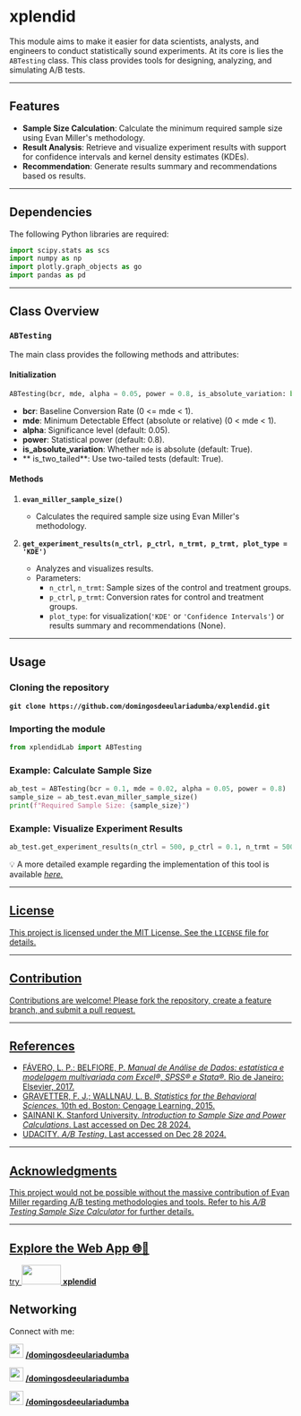 # xplendid

This module aims to make it easier for data scientists, analysts, and engineers to conduct statistically sound experiments. At its core is lies the `ABTesting` class. This class provides tools for designing, analyzing, and simulating A/B tests.

---

## Features

- **Sample Size Calculation**: Calculate the minimum required sample size using Evan Miller's methodology.
- **Result Analysis**: Retrieve and visualize experiment results with support for confidence intervals and kernel density estimates (KDEs).
- **Recommendation**: Generate results summary and recommendations based os results.

---

## Dependencies

The following Python libraries are required:

```python
import scipy.stats as scs
import numpy as np
import plotly.graph_objects as go
import pandas as pd
```

---

## Class Overview

### `ABTesting`
The main class provides the following methods and attributes:

#### **Initialization**
```python
ABTesting(bcr, mde, alpha = 0.05, power = 0.8, is_absolute_variation: bool = True, is_two_tailed: bool = True)
```

- **bcr**: Baseline Conversion Rate (0 <= mde < 1).
- **mde**: Minimum Detectable Effect (absolute or relative) (0 < mde < 1).
- **alpha**: Significance level (default: 0.05).
- **power**: Statistical power (default: 0.8).
- **is_absolute_variation**: Whether `mde` is absolute (default: True).
- ** is_two_tailed**: Use two-tailed tests (default: True).

#### **Methods**

1. **`evan_miller_sample_size()`**
   - Calculates the required sample size using Evan Miller's methodology.

3. **`get_experiment_results(n_ctrl, p_ctrl, n_trmt, p_trmt, plot_type = 'KDE')`**
   - Analyzes and visualizes results.
   - Parameters:
     - `n_ctrl`, `n_trmt`: Sample sizes of the control and treatment groups.
     - `p_ctrl`, `p_trmt`: Conversion rates for control and treatment groups.
     - `plot_type`: for visualization(`'KDE'` or `'Confidence Intervals'`) or results summary and recommendations (None).

---

## Usage

### Cloning the repository

**`git clone https://github.com/domingosdeeulariadumba/explendid.git`**


### Importing the module

```python
from xplendidLab import ABTesting
```

### Example: Calculate Sample Size
```python
ab_test = ABTesting(bcr = 0.1, mde = 0.02, alpha = 0.05, power = 0.8)
sample_size = ab_test.evan_miller_sample_size()
print(f"Required Sample Size: {sample_size}")
```

### Example: Visualize Experiment Results
```python
ab_test.get_experiment_results(n_ctrl = 500, p_ctrl = 0.1, n_trmt = 500, p_trmt = 0.12, plot_type = 'Confidence Intervals')
```

💡 A more detailed example regarding the implementation of this tool is available <em> <a href = 'https://github.com/domingosdeeulariadumba/xplendid/blob/master/xplendidExamplesNotebook.ipynb' target = '_blank'> here.</em> 

---

## License

This project is licensed under the MIT License. See the `LICENSE` file for details.

---

## Contribution

Contributions are welcome! Please fork the repository, create a feature branch, and submit a pull request.



---

## References
- FÁVERO, L. P.; BELFIORE, P. <em> <a href = 'https://www.amazon.com.br/Manual-An%C3%A1lise-Dados-Luiz-F%C3%A1vero/dp/8535270876' target = '_blank'> Manual de Análise de Dados: estatística e modelagem
multivariada com Excel®, SPSS® e Stata®.</em> Rio de Janeiro: Elsevier, 2017.
- GRAVETTER, F. J.; WALLNAU, L. B. <em> <a href = 'https://www.amazon.com/Statistics-Behavioral-Sciences-Standalone-Book/dp/1305504917' target = '_blank'> Statistics for the Behavioral Sciences.</em> 10th ed. Boston:
Cengage Learning, 2015.
- SAINANI K. Stanford University. <em> <a href = 'https://www.google.com/url?sa=t&source=web&rct=j&opi=89978449&url=https://web.stanford.edu/~kcobb/hrp259/lecture11.ppt&ved=2ahUKEwin0_6qmsuKAxVHUEEAHSzNEt0QFnoECBUQAQ&usg=AOvVaw16arOYUy8mK6FcYHGblX0m' target = '_blank'> Introduction to Sample Size and Power Calculations</em>. Last accessed on Dec 28 2024.
- UDACITY. <em> <a href = 'https://www.udacity.com/course/ab-testing--ud257' target = '_blank'> A/B Testing</em>. Last accessed on Dec 28 2024.
  
---
## Acknowledgments

This project would not be possible without the massive contribution of Evan Miller regarding A/B testing methodologies and tools. Refer to his <em> <a href = 'https://www.evanmiller.org/ab-testing/sample-size.html' target = '_blank' a> A/B Testing Sample Size Calculator</em> for further details.

---
## Explore the Web App 🌐🚀

try <img src = 'https://i.postimg.cc/XJ38H6RZ/xplendid-logo-rect.png' width = '70' height = '35'/> **[xplendid](https://xplendid.onrender.com)**


## Networking

Connect with me:

<img src = 'https://i.postimg.cc/wj3w1mjG/kofi-icon.png' width = '25' height = '25'/>  **[/domingosdeeulariadumba](https://ko-fi.com/domingosdeeulariadumba)**

<img src = 'https://i.postimg.cc/t4vNmLB0/linktree-icon.png' width = '25' height = '25'/>  **[/domingosdeeulariadumba](https://linktr.ee/domingosdeeulariadumba)**

<img src = 'https://i.postimg.cc/W1178266/linkedin-icon.png' width = '25' height = '25'/>  **[/domingosdeeulariadumba](https://linkedin.com/in/domingosdeeulariadumba/)**
